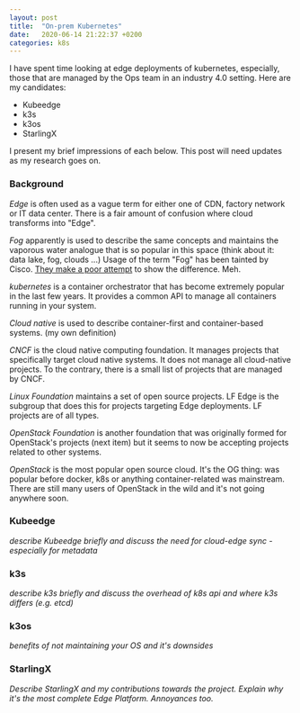 ```yaml
---
layout: post
title:  "On-prem Kubernetes"
date:   2020-06-14 21:22:37 +0200
categories: k8s
---
```


I have spent time looking at edge deployments of kubernetes, especially, those that are managed by the Ops team in an industry 4.0 setting. Here are my candidates:

- Kubeedge
- k3s
- k3os
- StarlingX

I present my brief impressions of each below. This post will need updates as my research goes on.

### Background

_Edge_ is often used as a vague term for either one of CDN, factory network or IT data center. There is a fair amount of confusion where cloud transforms into "Edge".

_Fog_ apparently is used to describe the same concepts and maintains the vaporous water analogue that is so popular in this space (think about it: data lake, fog, clouds ...) Usage of the term "Fog" has been tainted by Cisco. [They make a poor attempt](https://www.cisco.com/c/en/us/solutions/enterprise-networks/edge-computing.html) to show the difference. Meh.

_kubernetes_ is a container orchestrator that has become extremely popular in the last few years. It provides a common API to manage all containers running in your system.

_Cloud native_ is used to describe container-first and container-based systems. (my own definition)

_CNCF_ is the cloud native computing foundation. It manages projects that specifically target cloud native systems. It does not manage all cloud-native projects. To the contrary, there is a small list of projects that are managed by CNCF.

_Linux Foundation_ maintains a set of open source projects. LF Edge is the subgroup that does this for projects targeting Edge deployments. LF projects are of all types.

_OpenStack Foundation_ is another foundation that was originally formed for OpenStack's projects (next item) but it seems to now be accepting projects related to other systems.

_OpenStack_ is the most popular open source cloud. It's the OG thing: was popular before docker, k8s or anything container-related was mainstream. There are still many users of OpenStack in the wild and it's not going anywhere soon.


### Kubeedge
_describe Kubeedge briefly and discuss the need for cloud-edge sync - especially for metadata_

### k3s
_describe k3s briefly and discuss the overhead of k8s api and where k3s differs (e.g. etcd)_

### k3os
_benefits of not maintaining your OS and it's downsides_

### StarlingX
_Describe StarlingX and my contributions towards the project. Explain why it's the most complete Edge Platform. Annoyances too._